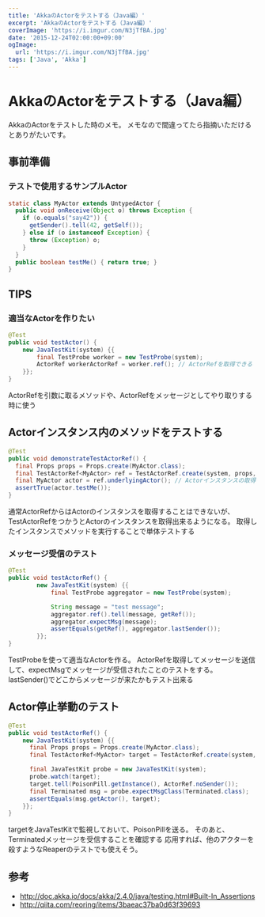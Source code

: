 ```yaml
---
title: 'AkkaのActorをテストする（Java編）'
excerpt: 'AkkaのActorをテストする（Java編）'
coverImage: 'https://i.imgur.com/N3jTfBA.jpg'
date: '2015-12-24T02:00:00+09:00'
ogImage:
  url: 'https://i.imgur.com/N3jTfBA.jpg'
tags: ['Java', 'Akka']
---
```


# AkkaのActorをテストする（Java編）

AkkaのActorをテストした時のメモ。
メモなので間違ってたら指摘いただけるとありがたいです。

## 事前準備

### テストで使用するサンプルActor

```java
static class MyActor extends UntypedActor {
  public void onReceive(Object o) throws Exception {
    if (o.equals("say42")) {
      getSender().tell(42, getSelf());
    } else if (o instanceof Exception) {
      throw (Exception) o;
    }
  }
  public boolean testMe() { return true; }
}
```

## TIPS

### 適当なActorを作りたい

```java
@Test
public void testActor() {
    new JavaTestKit(system) {{
        final TestProbe worker = new TestProbe(system);
        ActorRef workerActorRef = worker.ref(); // ActorRefを取得できる
    }};
}
```

ActorRefを引数に取るメソッドや、ActorRefをメッセージとしてやり取りする時に使う

## Actorインスタンス内のメソッドをテストする

```java
@Test
public void demonstrateTestActorRef() {
  final Props props = Props.create(MyActor.class);
  final TestActorRef<MyActor> ref = TestActorRef.create(system, props, "testA");
  final MyActor actor = ref.underlyingActor(); // Actorインスタンスの取得
  assertTrue(actor.testMe());
}
```

通常ActorRefからはActorのインスタンスを取得することはできないが、
TestActorRefをつかうとActorのインスタンスを取得出来るようになる。
取得したインスタンスでメソッドを実行することで単体テストする

### メッセージ受信のテスト
```java
@Test
public void testActorRef() {
        new JavaTestKit(system) {{
            final TestProbe aggregator = new TestProbe(system);

            String message = "test message";
            aggregator.ref().tell(message, getRef());
            aggregator.expectMsg(message);
            assertEquals(getRef(), aggregator.lastSender());
        }};
}
```

TestProbeを使って適当なActorを作る。
ActorRefを取得してメッセージを送信して、expectMsgでメッセージが受信されたことのテストをする。
lastSender()でどこからメッセージが来たかもテスト出来る


## Actor停止挙動のテスト

```java
@Test
public void testActorRef() {
    new JavaTestKit(system) {{
      final Props props = Props.create(MyActor.class);
      final TestActorRef<MyActor> target = TestActorRef.create(system, props, "testA");

      final JavaTestKit probe = new JavaTestKit(system);
      probe.watch(target);
      target.tell(PoisonPill.getInstance(), ActorRef.noSender());
      final Terminated msg = probe.expectMsgClass(Terminated.class);
      assertEquals(msg.getActor(), target);
    }};
}
```

targetをJavaTestKitで監視しておいて、PoisonPillを送る。
そのあと、Terminatedメッセージを受信することを確認する
応用すれば、他のアクターを殺すようなReaperのテストでも使えそう。



## 参考
* http://doc.akka.io/docs/akka/2.4.0/java/testing.html#Built-In_Assertions
* http://qiita.com/reoring/items/3baeac37ba0d63f39693
